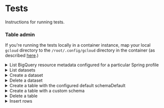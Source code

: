 # Tests

Instructions for running tests.


### Table admin

If you're running the tests locally in a container instance, map your local `gcloud` directory to the `/root/.config/gcloud` directory in the container (as described <a href="https://github.com/squidmin/bigquery-labs#run-the-application">here</a>.)

<details>
<summary>List BigQuery resource metadata configured for a particular Spring profile</summary>

```shell
./mvnw \
  -Dtest=BigQueryAdminClientIntegrationTest#echoDefaultBigQueryResourceMetadata \
  test -P PROFILE_NAME \
  -DdefaultProjectId="DEFAULT_PROJECT_ID" \
  -DGOOGLE_APPLICATION_CREDENTIALS=$GOOGLE_APPLICATION_CREDENTIALS \
  -DGCP_ADC_ACCESS_TOKEN=$DGCP_ADC_ACCESS_TOKEN
```

**Replace the following**:
- `PROFILE_NAME`: the name of the profile to activate for the method execution.
- `DEFAULT_PROJECT_ID`: the default user's GCP project ID to target.

Example:

```shell
./mvnw \
  -Dtest=BigQueryAdminClientIntegrationTest#echoDefaultBigQueryResourceMetadata \
  test -P integration \
  -DdefaultProjectId=$GCP_PROJECT_ID \
  -DGOOGLE_APPLICATION_CREDENTIALS=$GOOGLE_APPLICATION_CREDENTIALS \
  -DGCP_ADC_ACCESS_TOKEN=$GCP_ADC_ACCESS_TOKEN
```

The `-DargLine` parameter can also indicate the profile to activate.

```shell
./mvnw \
  -DargLine="-Dspring.profiles.active=PROFILE_NAME" \
  -Dtest=BigQueryAdminClientIntegrationTest#echoDefaultBigQueryResourceMetadata \
  test \
  -DdefaultProjectId="DEFAULT_PROJECT_ID" \
  -DGOOGLE_APPLICATION_CREDENTIALS=$GOOGLE_APPLICATION_CREDENTIALS \
  -DGCP_ADC_ACCESS_TOKEN=$GCP_ADC_ACCESS_TOKEN
```

**Replace the following**:
- `PROFILE_NAME`: the name of the profile to activate.
- `DEFAULT_PROJECT_ID`: the default user's GCP project ID to target.

For example, assuming the name of the profile to activate is `integration`:

```shell
./mvnw \
  -DargLine="-Dspring.profiles.active=integration" \
  -Dtest=BigQueryAdminClientIntegrationTest#echoDefaultBigQueryResourceMetadata \
  test \
  -DdefaultProjectId="lofty-root-378503" \
  -DGOOGLE_APPLICATION_CREDENTIALS=$GOOGLE_APPLICATION_CREDENTIALS \
  -DGCP_ADC_ACCESS_TOKEN=$GCP_ADC_ACCESS_TOKEN
```

</details>


<details>
<summary>List datasets</summary>

```shell
./mvnw \
  -Dtest=BigQueryAdminClientIntegrationTest#listDatasets \
  test -P PROFILE_NAME \
  -DdefaultProjectId="DEFAULT_PROJECT_ID" \
  -DGOOGLE_APPLICATION_CREDENTIALS=$GOOGLE_APPLICATION_CREDENTIALS \
  -DGCP_ADC_ACCESS_TOKEN=$GCP_ADC_ACCESS_TOKEN
```

**Replace the following**:
- `PROFILE_NAME`: the name of the profile to activate.
- `DEFAULT_PROJECT_ID`: the default user's GCP project ID to target.

Example:

```shell
./mvnw \
  -Dtest=BigQueryAdminClientIntegrationTest#listDatasets \
  test -P integration \
  -DdefaultProjectId=$GCP_PROJECT_ID \
  -DGOOGLE_APPLICATION_CREDENTIALS=$GOOGLE_APPLICATION_CREDENTIALS \
  -DGCP_ADC_ACCESS_TOKEN=$GCP_ADC_ACCESS_TOKEN
```

</details>


<details>
<summary>Create a dataset</summary>

```shell
./mvnw \
  -Dtest=BigQueryAdminClientIntegrationTest#createDataset \
  test -P PROFILE_NAME \
  -DdefaultProjectId="lofty-root-378503" \
  -DdefaultDataset="test_dataset_integration" \
  -DGOOGLE_APPLICATION_CREDENTIALS=$GOOGLE_APPLICATION_CREDENTIALS \
  -DGCP_ADC_ACCESS_TOKEN=$GCP_ADC_ACCESS_TOKEN
```

**Replace the following**:
- `PROFILE_NAME`: the name of the profile to activate.
- `DEFAULT_PROJECT_ID`: the default user's GCP project ID to target.
- `DEFAULT_DATASET`: the default user's BigQuery dataset to target.

Example:

```shell
./mvnw \
  -Dtest=BigQueryAdminClientIntegrationTest#createDataset \
  test -P integration \
  -DdefaultProjectId=$GCP_PROJECT_ID \
  -DdefaultDataset="test_dataset_integration" \
  -DGOOGLE_APPLICATION_CREDENTIALS=$GOOGLE_APPLICATION_CREDENTIALS \
  -DGCP_ADC_ACCESS_TOKEN=$GCP_ADC_ACCESS_TOKEN
```

</details>


<details>
<summary>Delete a dataset</summary>

```shell
./mvnw \
  -Dtest=BigQueryAdminClientIntegrationTest#deleteDataset \
  test -P integration \
  -DdefaultProjectId=$GCP_PROJECT_ID \
  -DdefaultDataset="test_dataset_integration" \
  -DGOOGLE_APPLICATION_CREDENTIALS=$GOOGLE_APPLICATION_CREDENTIALS \
  -DGCP_ADC_ACCESS_TOKEN=$GCP_ADC_ACCESS_TOKEN
```

</details>


<details>
<summary>Create a table with the configured default schemaDefault</summary>

```shell
./mvnw \
  -Dtest=BigQueryAdminClientIntegrationTest#createTableWithDefaultSchema \
  test -P PROFILE_NAME \
  -DdefaultProjectId="DEFAULT_PROJECT_ID" \
  -DdefaultDataset="DEFAULT_DATASET" \
  -DdefaultTable="DEFAULT_TABLE" \
  -DGOOGLE_APPLICATION_CREDENTIALS=$GOOGLE_APPLICATION_CREDENTIALS \
  -DGCP_ADC_ACCESS_TOKEN=$GCP_ADC_ACCESS_TOKEN
```

**Replace the following**:
- `PROFILE_NAME`: the name of the profile to activate.
- `DEFAULT_PROJECT_ID`: the default user's GCP project ID to target.
- `DEFAULT_DATASET`: the default user's BigQuery dataset to target.
- `DEFAULT_TABLE`: default user's BigQuery table to target.

Example using the `integration` profile:

```shell
./mvnw \
  -Dtest=BigQueryAdminClientIntegrationTest#createTableWithDefaultSchema \
  test -P integration \
  -DdefaultProjectId=$GCP_PROJECT_ID \
  -DdefaultDataset="test_dataset_integration" \
  -DdefaultTable="test_table_integration_default" \
  -DGOOGLE_APPLICATION_CREDENTIALS=$GOOGLE_APPLICATION_CREDENTIALS \
  -DGCP_ADC_ACCESS_TOKEN=$GCP_ADC_ACCESS_TOKEN
```

</details>


<details>
<summary>Create a table with a custom schema</summary>

```shell
./mvnw \
  -Dtest=BigQueryAdminClientIntegrationTest#createTableWithCustomSchema \
  test -P PROFILE_NAME \
  -DdefaultProjectId="DEFAULT_PROJECT_ID" \
  -DdefaultDataset="DEFAULT_DATASET" \
  -DdefaultTable="DEFAULT_TABLE" \
  -Dschema="name_1:datatype_1,name_2:datatype_2,[...],name_n:datatype_n" \
  -DGOOGLE_APPLICATION_CREDENTIALS=$GOOGLE_APPLICATION_CREDENTIALS \
  -DGCP_ADC_ACCESS_TOKEN=$GCP_ADC_ACCESS_TOKEN
```

**Replace the following**:
- `PROFILE_NAME`: the name of the application profile to activate.
- `DEFAULT_PROJECT_ID`: the default user's GCP project ID to target.
- `DEFAULT_DATASET`: the default user's BigQuery dataset to target.
- `DEFAULT_TABLE`: the default user's BigQuery table to target.

Example using the `integration` profile:

```shell
./mvnw \
  -Dtest=BigQueryAdminClientIntegrationTest#createTableWithCustomSchema \
  test -P integration \
  -DdefaultProjectId=$GCP_PROJECT_ID \
  -DdefaultDataset="test_dataset_integration" \
  -DdefaultTable="test_table_integration_custom" \
  -Dschema="id:STRING,client_name:STRING,active:BOOL,creation_timestamp:DATETIME,last_update_timestamp:DATETIME" \
  -DGOOGLE_APPLICATION_CREDENTIALS=$GOOGLE_APPLICATION_CREDENTIALS \
  -DGCP_ADC_ACCESS_TOKEN=$GCP_ADC_ACCESS_TOKEN
```

</details>


<details>
<summary>Delete a table</summary>

```shell
./mvnw \
  -Dtest=BigQueryAdminClientIntegrationTest#deleteTable \
  test -P integration \
  -DdefaultProjectId=$GCP_PROJECT_ID \
  -DdefaultDataset="test_dataset_integration" \
  -DdefaultTable="test_table_integration_default" \
  -DGOOGLE_APPLICATION_CREDENTIALS=$GOOGLE_APPLICATION_CREDENTIALS \
  -DGCP_ADC_ACCESS_TOKEN=$GCP_ADC_ACCESS_TOKEN
```

</details>


<details>
<summary>Insert rows</summary>

```shell
./mvnw \
  -Dtest=BigQueryAdminClientIntegrationTest#insert \
  test -P integration \
  -DdefaultProjectId=$GCP_PROJECT_ID \
  -DdefaultDataset="test_dataset_integration" \
  -DdefaultTable="test_table_integration_custom" \
  -DGOOGLE_APPLICATION_CREDENTIALS=$GOOGLE_APPLICATION_CREDENTIALS \
  -DGCP_ADC_ACCESS_TOKEN=$GCP_ADC_ACCESS_TOKEN
```

</details>
